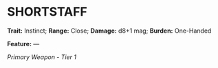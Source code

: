 # SHORTSTAFF

**Trait:** Instinct; **Range:** Close; **Damage:** d8+1 mag; **Burden:** One-Handed

**Feature:** —

*Primary Weapon - Tier 1*
